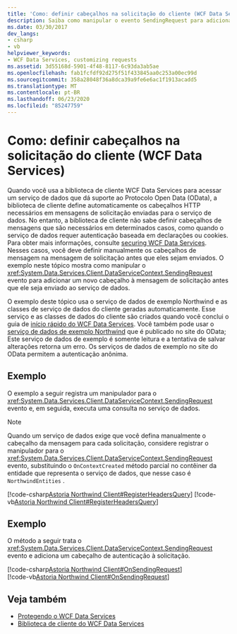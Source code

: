 ```yaml
---
title: 'Como: definir cabeçalhos na solicitação do cliente (WCF Data Services)'
description: Saiba como manipular o evento SendingRequest para adicionar um novo cabeçalho à mensagem de solicitação antes que ele seja enviado ao serviço de dados no WCF Data Services.
ms.date: 03/30/2017
dev_langs:
- csharp
- vb
helpviewer_keywords:
- WCF Data Services, customizing requests
ms.assetid: 3d55168d-5901-4f48-8117-6c93da3ab5ae
ms.openlocfilehash: fab1fcfdf92d275f51f433845aa0c253a00ec99d
ms.sourcegitcommit: 358a28048f36a8dca39a9fe6e6ac1f1913acadd5
ms.translationtype: MT
ms.contentlocale: pt-BR
ms.lasthandoff: 06/23/2020
ms.locfileid: "85247759"
---
```

# <a name="how-to-set-headers-in-the-client-request-wcf-data-services"></a>Como: definir cabeçalhos na solicitação do cliente (WCF Data Services)
Quando você usa a biblioteca de cliente WCF Data Services para acessar um serviço de dados que dá suporte ao Protocolo Open Data (OData), a biblioteca de cliente define automaticamente os cabeçalhos HTTP necessários em mensagens de solicitação enviadas para o serviço de dados. No entanto, a biblioteca de cliente não sabe definir cabeçalhos de mensagens que são necessários em determinados casos, como quando o serviço de dados requer autenticação baseada em declarações ou cookies. Para obter mais informações, consulte [securing WCF Data Services](securing-wcf-data-services.md#clientAuthentication). Nesses casos, você deve definir manualmente os cabeçalhos de mensagem na mensagem de solicitação antes que eles sejam enviados. O exemplo neste tópico mostra como manipular o <xref:System.Data.Services.Client.DataServiceContext.SendingRequest> evento para adicionar um novo cabeçalho à mensagem de solicitação antes que ele seja enviado ao serviço de dados.  
  
 O exemplo deste tópico usa o serviço de dados de exemplo Northwind e as classes de serviço de dados do cliente geradas automaticamente. Esse serviço e as classes de dados do cliente são criados quando você conclui o guia de [início rápido do WCF Data Services](quickstart-wcf-data-services.md). Você também pode usar o [serviço de dados de exemplo Northwind](https://services.odata.org/Northwind/Northwind.svc/) que é publicado no site do OData; Este serviço de dados de exemplo é somente leitura e a tentativa de salvar alterações retorna um erro. Os serviços de dados de exemplo no site do OData permitem a autenticação anônima.  
  
## <a name="example"></a>Exemplo  
 O exemplo a seguir registra um manipulador para o <xref:System.Data.Services.Client.DataServiceContext.SendingRequest> evento e, em seguida, executa uma consulta no serviço de dados.  
  
> [!NOTE]
> Quando um serviço de dados exige que você defina manualmente o cabeçalho da mensagem para cada solicitação, considere registrar o manipulador para o <xref:System.Data.Services.Client.DataServiceContext.SendingRequest> evento, substituindo o `OnContextCreated` método parcial no contêiner da entidade que representa o serviço de dados, que nesse caso é `NorthwindEntities` .  
  
[!code-csharp[Astoria Northwind Client#RegisterHeadersQuery](../../../../samples/snippets/csharp/VS_Snippets_Misc/astoria_northwind_client/cs/source.cs#registerheadersquery)]
[!code-vb[Astoria Northwind Client#RegisterHeadersQuery](../../../../samples/snippets/visualbasic/VS_Snippets_Misc/astoria_northwind_client/vb/source.vb#registerheadersquery)]
  
## <a name="example"></a>Exemplo  
 O método a seguir trata o <xref:System.Data.Services.Client.DataServiceContext.SendingRequest> evento e adiciona um cabeçalho de autenticação à solicitação.  
  
 [!code-csharp[Astoria Northwind Client#OnSendingRequest](../../../../samples/snippets/csharp/VS_Snippets_Misc/astoria_northwind_client/cs/source.cs#onsendingrequest)]  
 [!code-vb[Astoria Northwind Client#OnSendingRequest](../../../../samples/snippets/visualbasic/VS_Snippets_Misc/astoria_northwind_client/vb/source.vb#onsendingrequest)]  
  
## <a name="see-also"></a>Veja também

- [Protegendo o WCF Data Services](securing-wcf-data-services.md)
- [Biblioteca de cliente do WCF Data Services](wcf-data-services-client-library.md)
